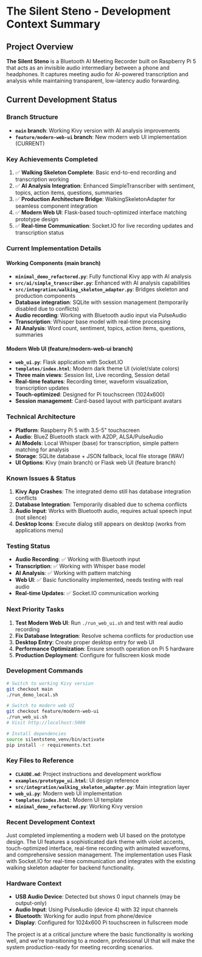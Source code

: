 # The Silent Steno - Development Context Summary

## Project Overview
**The Silent Steno** is a Bluetooth AI Meeting Recorder built on Raspberry Pi 5 that acts as an invisible audio intermediary between a phone and headphones. It captures meeting audio for AI-powered transcription and analysis while maintaining transparent, low-latency audio forwarding.

## Current Development Status

### Branch Structure
- **`main` branch**: Working Kivy version with AI analysis improvements
- **`feature/modern-web-ui` branch**: New modern web UI implementation (CURRENT)

### Key Achievements Completed
1. ✅ **Walking Skeleton Complete**: Basic end-to-end recording and transcription working
2. ✅ **AI Analysis Integration**: Enhanced SimpleTranscriber with sentiment, topics, action items, questions, summaries
3. ✅ **Production Architecture Bridge**: WalkingSkeletonAdapter for seamless component integration
4. ✅ **Modern Web UI**: Flask-based touch-optimized interface matching prototype design
5. ✅ **Real-time Communication**: Socket.IO for live recording updates and transcription status

### Current Implementation Details

#### Working Components (main branch)
- **`minimal_demo_refactored.py`**: Fully functional Kivy app with AI analysis
- **`src/ai/simple_transcriber.py`**: Enhanced with AI analysis capabilities
- **`src/integration/walking_skeleton_adapter.py`**: Bridges skeleton and production components
- **Database integration**: SQLite with session management (temporarily disabled due to conflicts)
- **Audio recording**: Working with Bluetooth audio input via PulseAudio
- **Transcription**: Whisper base model with real-time processing
- **AI Analysis**: Word count, sentiment, topics, action items, questions, summaries

#### Modern Web UI (feature/modern-web-ui branch)
- **`web_ui.py`**: Flask application with Socket.IO
- **`templates/index.html`**: Modern dark theme UI (violet/slate colors)
- **Three main views**: Session list, Live recording, Session detail
- **Real-time features**: Recording timer, waveform visualization, transcription updates
- **Touch-optimized**: Designed for Pi touchscreen (1024x600)
- **Session management**: Card-based layout with participant avatars

### Technical Architecture
- **Platform**: Raspberry Pi 5 with 3.5-5" touchscreen
- **Audio**: BlueZ Bluetooth stack with A2DP, ALSA/PulseAudio
- **AI Models**: Local Whisper (base) for transcription, simple pattern matching for analysis
- **Storage**: SQLite database + JSON fallback, local file storage (WAV)
- **UI Options**: Kivy (main branch) or Flask web UI (feature branch)

### Known Issues & Status
1. **Kivy App Crashes**: The integrated demo still has database integration conflicts
2. **Database Integration**: Temporarily disabled due to schema conflicts
3. **Audio Input**: Works with Bluetooth audio, requires actual speech input (not silence)
4. **Desktop Icons**: Execute dialog still appears on desktop (works from applications menu)

### Testing Status
- **Audio Recording**: ✅ Working with Bluetooth input
- **Transcription**: ✅ Working with Whisper base model
- **AI Analysis**: ✅ Working with pattern matching
- **Web UI**: ✅ Basic functionality implemented, needs testing with real audio
- **Real-time Updates**: ✅ Socket.IO communication working

### Next Priority Tasks
1. **Test Modern Web UI**: Run `./run_web_ui.sh` and test with real audio recording
2. **Fix Database Integration**: Resolve schema conflicts for production use
3. **Desktop Entry**: Create proper desktop entry for web UI
4. **Performance Optimization**: Ensure smooth operation on Pi 5 hardware
5. **Production Deployment**: Configure for fullscreen kiosk mode

### Development Commands
```bash
# Switch to working Kivy version
git checkout main
./run_demo_local.sh

# Switch to modern web UI
git checkout feature/modern-web-ui
./run_web_ui.sh
# Visit http://localhost:5000

# Install dependencies
source silentsteno_venv/bin/activate
pip install -r requirements.txt
```

### Key Files to Reference
- **`CLAUDE.md`**: Project instructions and development workflow
- **`examples/prototype_ui.html`**: UI design reference
- **`src/integration/walking_skeleton_adapter.py`**: Main integration layer
- **`web_ui.py`**: Modern web UI implementation
- **`templates/index.html`**: Modern UI template
- **`minimal_demo_refactored.py`**: Working Kivy version

### Recent Development Context
Just completed implementing a modern web UI based on the prototype design. The UI features a sophisticated dark theme with violet accents, touch-optimized interface, real-time recording with animated waveforms, and comprehensive session management. The implementation uses Flask with Socket.IO for real-time communication and integrates with the existing walking skeleton adapter for backend functionality.

### Hardware Context
- **USB Audio Device**: Detected but shows 0 input channels (may be output-only)
- **Audio Input**: Using PulseAudio (device 4) with 32 input channels
- **Bluetooth**: Working for audio input from phone/device
- **Display**: Configured for 1024x600 Pi touchscreen in fullscreen mode

The project is at a critical juncture where the basic functionality is working well, and we're transitioning to a modern, professional UI that will make the system production-ready for meeting recording scenarios.
